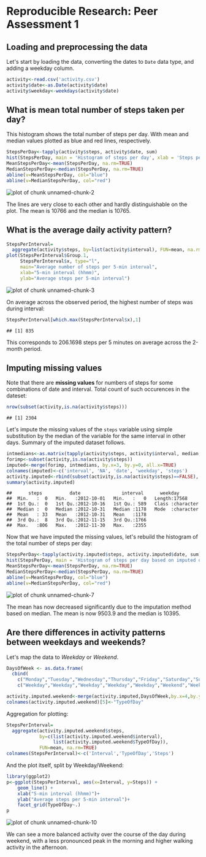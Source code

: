 # Reproducible Research: Peer Assessment 1

## Loading and preprocessing the data
Let's start by loading the data, converting the dates to `Date` data type, and adding a weekday column.


```r
activity<-read.csv('activity.csv')
activity$date<-as.Date(activity$date)
activity$weekday<-weekdays(activity$date)
```

## What is mean total number of steps taken per day?

This histogram shows the total number of steps per day. With mean and median values plotted as blue and red lines, respectively.


```r
StepsPerDay<-tapply(activity$steps, activity$date, sum)
hist(StepsPerDay, main = 'Histogram of steps per day', xlab = 'Steps per day')
MeanStepsPerDay<-mean(StepsPerDay, na.rm=TRUE)
MedianStepsPerDay<-median(StepsPerDay, na.rm=TRUE)
abline(v=MeanStepsPerDay, col="blue")
abline(v=MedianStepsPerDay, col="red")
```

![plot of chunk unnamed-chunk-2](figure/unnamed-chunk-2.png) 

The lines are very close to each other and hardly distinguishable on the plot. The mean is 10766 and the median is 10765.

## What is the average daily activity pattern?


```r
StepsPerInterval=
  aggregate(activity$steps, by=list(activity$interval), FUN=mean, na.rm=TRUE)
plot(StepsPerInterval$Group.1,
     StepsPerInterval$x, type="l", 
     main="Average number of steps per 5-min interval", 
     xlab="5-min interval (hhmm)", 
     ylab="Average steps per 5-min interval")
```

![plot of chunk unnamed-chunk-3](figure/unnamed-chunk-3.png) 

On average across the observed period, the highest number of steps was during interval:  


```r
StepsPerInterval[which.max(StepsPerInterval$x),1]
```

```
## [1] 835
```
This corresponds to 206.1698 steps per 5 minutes on average across the 2-month period.

## Imputing missing values
Note that there are **missing values** for numbers of steps for some combinations of date and interval. Total count of such occurences in the dateset:

```r
nrow(subset(activity,is.na(activity$steps)))
```

```
## [1] 2304
```

Let's impute the missing values of the `steps` variable using simple substitution by the median of the variable for the same interval in other days. Summary of the imputed dataset follows.


```r
intmedians<-as.matrix(tapply(activity$steps, activity$interval, median, na.rm=TRUE))
forimp<-subset(activity,is.na(activity$steps))
imputed<-merge(forimp, intmedians, by.x=3, by.y=0, all.x=TRUE)
colnames(imputed)<-c('interval', 'NA', 'date', 'weekday', 'steps')
activity.imputed<-rbind(subset(activity,is.na(activity$steps)==FALSE), imputed[,c(5,3,1,4)])
summary(activity.imputed)
```

```
##      steps          date               interval      weekday         
##  Min.   :  0   Min.   :2012-10-01   Min.   :   0   Length:17568      
##  1st Qu.:  0   1st Qu.:2012-10-16   1st Qu.: 589   Class :character  
##  Median :  0   Median :2012-10-31   Median :1178   Mode  :character  
##  Mean   : 33   Mean   :2012-10-31   Mean   :1178                     
##  3rd Qu.:  8   3rd Qu.:2012-11-15   3rd Qu.:1766                     
##  Max.   :806   Max.   :2012-11-30   Max.   :2355
```


Now that we have imputed the missing values, let's rebuild the histogram of the total number of steps per day:


```r
StepsPerDay<-tapply(activity.imputed$steps, activity.imputed$date, sum)
hist(StepsPerDay, main = 'Histogram of steps per day based on imputed data', xlab = 'Steps per day')
MeanStepsPerDay<-mean(StepsPerDay, na.rm=TRUE)
MedianStepsPerDay<-median(StepsPerDay, na.rm=TRUE)
abline(v=MeanStepsPerDay, col="blue")
abline(v=MedianStepsPerDay, col="red")
```

![plot of chunk unnamed-chunk-7](figure/unnamed-chunk-7.png) 

The mean has now decreased significantly due to the imputation method based on median. The mean is now 9503.9 and the median is 10395.

## Are there differences in activity patterns between weekdays and weekends?
Let's map the data to *Weekday* or *Weekend*. 

```r
DaysOfWeek <- as.data.frame(
  cbind(
    c("Monday","Tuesday","Wednesday","Thursday","Friday","Saturday","Sunday"),
    c("Weekday","Weekday","Weekday","Weekday","Weekday","Weekend","Weekend")))

activity.imputed.weekend<-merge(activity.imputed,DaysOfWeek,by.x=4,by.y=1)
colnames(activity.imputed.weekend)[5]<-"TypeOfDay"
```

Aggregation for plotting:

```r
StepsPerInterval=
  aggregate(activity.imputed.weekend$steps,
            by=c(list(activity.imputed.weekend$interval),
                 list(activity.imputed.weekend$TypeOfDay)),
            FUN=mean, na.rm=TRUE)
colnames(StepsPerInterval)<-c('Interval','TypeOfDay','Steps')
```

And the plot itself, split by Weekday/Weekend:

```r
library(ggplot2)
p<-ggplot(StepsPerInterval, aes(x=Interval, y=Steps)) +
    geom_line() +
    xlab("5-min interval (hhmm)")+
    ylab("Average steps per 5-min interval")+
    facet_grid(TypeOfDay~.)
p
```

![plot of chunk unnamed-chunk-10](figure/unnamed-chunk-10.png) 

We can see a more balanced activity over the course of the day during weekend, with a less pronounced peak in the morning and higher walking activity in the afternoon.
